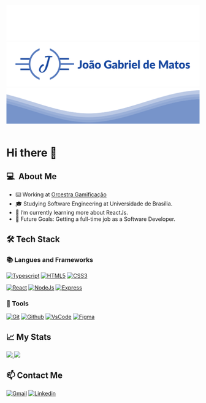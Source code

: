 <br/>

<a href='#'>
    <div align='center'>
        <img src='./waves-reverse.svg' />
        <img src='./logo.svg' />
        <img src='./waves.svg' />
    </div>
</a>

<br/>

# Hi there 👋

<!--
**JongaMatos/JongaMatos** is a ✨ _special_ ✨ repository because its `README.md` (this file) appears on your GitHub profile.
[![]()](#)
- ⚡Fun fact: ...

-->

## 💻 &nbsp;About Me 

- ⌨️ Working at [Orcestra Gamificação](https://www.orcestra.com.br/?gclid=Cj0KCQiAuvOPBhDXARIsAKzLQ8FZ6yrNS2p5QMwaunPPxGRHNNjD5qkm4QK8qsRtGYqIvZnV3yy37sMaAj_tEALw_wcB)
- 🎓 Studying Software Engineering at Universidade de Brasília.
- 🌱 I’m currently learning more about ReactJs.
- 🎯 Future Goals: Getting a full-time job as a Software Developer.

## 🛠&nbsp;Tech Stack


### 📚&nbsp;Langues and Frameworks


[![Typescript](https://img.shields.io/badge/TypeScript-3178C6?style=for-the-badge&logo=typescript&logoColor=white)](https://www.typescriptlang.org/)
[![HTML5](https://img.shields.io/badge/HTML5-E34F26?style=for-the-badge&logo=html5&logoColor=white)](https://developer.mozilla.org/pt-BR/docs/Web/HTML)
[![CSS3](https://img.shields.io/badge/CSS3-1572B6?style=for-the-badge&logo=css3&logoColor=white)](https://developer.mozilla.org/pt-BR/docs/Web/CSS)

[![React](https://img.shields.io/badge/React-32353c?style=for-the-badge&logo=react&logoColor=61DAFB)](https://reactjs.org/)
[![NodeJs](https://img.shields.io/badge/Node.js-43853D?style=for-the-badge&logo=node.js&logoColor=white)](https://nodejs.org/en/about/)
[![Express](https://img.shields.io/badge/Express-5b9556?style=for-the-badge&logo=express&logoColor=black)](https://expressjs.com/)

### 🔧&nbsp;Tools
[![Git](https://img.shields.io/badge/Git-F05032?style=for-the-badge&logo=git&logoColor=white)](#)
[![Github](https://img.shields.io/badge/GitHub-100000?style=for-the-badge&logo=github&logoColor=white)](#)
[![VsCode](https://img.shields.io/badge/Visual_Studio_Code-0078D4?style=for-the-badge&logo=visual%20studio%20code&logoColor=white)](#)
[![Figma](https://img.shields.io/badge/figma%20-%23F24E1E.svg?&style=for-the-badge&logo=figma&logoColor=white)](#)




<div id="stats" />

## 📈&nbsp;My Stats

<a  href="#stats">
  <p>
    <img height="180em" src="https://github-readme-stats.vercel.app/api?username=JongaMatos&show_icons=true&theme=radical&include_all_commits=true&count_private=true"  />
    <img height="180em" src="https://github-readme-stats-eight-theta.vercel.app/api/top-langs/?username=JongaMatos&theme=radical&layout=compact" >
  </p>
</a>



## 📫&nbsp;Contact Me
<a href="mailto:joaogabriel.c.matos@gmail.com" target="_blank"><img alt="Gmail" src="https://img.shields.io/badge/Gmail-0078D4?style=for-the-badge&logo=gmail"/></a>
<a href="https://www.linkedin.com/in/joao-de-matos/"><img alt="Linkedin" src="https://img.shields.io/badge/linkedin%20-%230077B5.svg?&style=for-the-badge&logo=linkedin&logoColor=white"/></a> 


